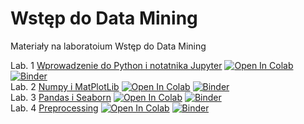 # Wstęp do Data Mining

Materiały na laboratoium Wstęp do Data Mining

Lab. 1  [Wprowadzenie do Python i notatnika Jupyter](https://github.com/IS-UMK/WDM_2022/blob/master/01_Wprowadzenie.ipynb)  [![Open In Colab](https://colab.research.google.com/assets/colab-badge.svg)](https://colab.research.google.com/github/IS-UMK/WDM_2022/blob/master/01_Wprowadzenie.ipynb) [![Binder](https://mybinder.org/badge_logo.svg)](https://mybinder.org/v2/gh/IS-UMK/WDM_2022/master?filepath=01_Wprowadzenie.ipynb)  
Lab. 2  [Numpy i MatPlotLib](https://github.com/IS-UMK/WDM_2022/blob/master/02_numpy.ipynb)  [![Open In Colab](https://colab.research.google.com/assets/colab-badge.svg)](https://colab.research.google.com/github/IS-UMK/WDM_2022/blob/master/02_numpy.ipynb) [![Binder](https://mybinder.org/badge_logo.svg)](https://mybinder.org/v2/gh/IS-UMK/WDM_2022/master?filepath=02_numpy.ipynb)   
Lab. 3  [Pandas i Seaborn](https://github.com/IS-UMK/WDM_2022/blob/master/03_Pandas_i_Seaborn.ipynb)  [![Open In Colab](https://colab.research.google.com/assets/colab-badge.svg)](https://colab.research.google.com/github/IS-UMK/WDM_2022/blob/master/03_Pandas_i_Seaborn.ipynb) [![Binder](https://mybinder.org/badge_logo.svg)](https://mybinder.org/v2/gh/IS-UMK/WDM_2022/master?filepath=03_Pandas_i_Seaborn.ipynb)    
Lab. 4  [Preprocessing](https://github.com/IS-UMK/WDM_2022/blob/master/04_Preprocessing.ipynb)  [![Open In Colab](https://colab.research.google.com/assets/colab-badge.svg)](https://colab.research.google.com/github/IS-UMK/WDM_2022/blob/master/04_Preprocessing.ipynb) [![Binder](https://mybinder.org/badge_logo.svg)](https://mybinder.org/v2/gh/IS-UMK/WDM_2022/master?filepath=04_Preprocessing.ipynb)  
